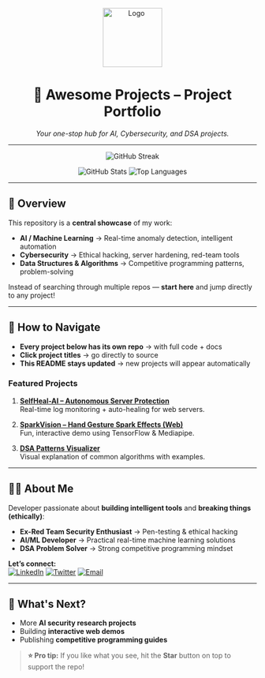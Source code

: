 <!-- HEADER / LOGO -->
<p align="center">
  <img src="https://raw.githubusercontent.com/simple-icons/simple-icons/develop/icons/github.svg" alt="Logo" width="120" height="120">
</p>

<h1 align="center">🚀 Awesome Projects – Project Portfolio</h1>
<p align="center"><i>Your one-stop hub for AI, Cybersecurity, and DSA projects.</i></p>

---

<!-- GITHUB STATS / STREAK -->
<p align="center">
  <img src="https://github-readme-streak-stats.herokuapp.com?user=gxoyyyo&theme=radical&hide_border=true" alt="GitHub Streak" />
</p>
<p align="center">
  <img src="https://github-readme-stats.vercel.app/api?username=gxoyyyo&show_icons=true&theme=radical&hide_border=true" alt="GitHub Stats" />
  <img src="https://github-readme-stats.vercel.app/api/top-langs/?username=gxoyyyo&layout=compact&theme=radical&hide_border=true" alt="Top Languages" />
</p>

---

## **📌 Overview**
This repository is a **central showcase** of my work:  
- **AI / Machine Learning** → Real-time anomaly detection, intelligent automation  
- **Cybersecurity** → Ethical hacking, server hardening, red-team tools  
- **Data Structures & Algorithms** → Competitive programming patterns, problem-solving  

Instead of searching through multiple repos — **start here** and jump directly to any project!

---

## **🧭 How to Navigate**
- **Every project below has its own repo** → with full code + docs  
- **Click project titles** → go directly to source  
- **This README stays updated** → new projects will appear automatically  

### **Featured Projects**
1. **[SelfHeal-AI – Autonomous Server Protection](#)**  
   Real-time log monitoring + auto-healing for web servers.  

2. **[SparkVision – Hand Gesture Spark Effects (Web)](#)**  
   Fun, interactive demo using TensorFlow & Mediapipe.  

3. **[DSA Patterns Visualizer](#)**  
   Visual explanation of common algorithms with examples.  

---

## **👨‍💻 About Me**
Developer passionate about **building intelligent tools** and **breaking things (ethically)**:  
- **Ex-Red Team Security Enthusiast** → Pen-testing & ethical hacking  
- **AI/ML Developer** → Practical real-time machine learning solutions  
- **DSA Problem Solver** → Strong competitive programming mindset  

**Let’s connect:**  
[![LinkedIn](https://img.shields.io/badge/LinkedIn-0077B5?style=for-the-badge&logo=linkedin&logoColor=white)](https://www.linkedin.com/in/mohit-sharma-143271330)
[![Twitter](https://img.shields.io/badge/Twitter-1DA1F2?style=for-the-badge&logo=twitter&logoColor=white)](https://x.com/Index_oss)
[![Email](https://img.shields.io/badge/Email-D14836?style=for-the-badge&logo=gmail&logoColor=white)](mailto:gxoyyyo@gmail.com)  

---

## **🚀 What's Next?**
- More **AI security research projects**  
- Building **interactive web demos**  
- Publishing **competitive programming guides**  

> **⭐ Pro tip:** If you like what you see, hit the **Star** button on top to support the repo!
